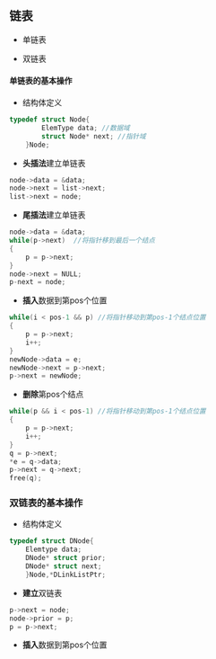 ## 链表

* 单链表

* 双链表

#### 单链表的基本操作

* 结构体定义
```c
typedef struct Node{
        ElemType data; //数据域
        struct Node* next; //指针域
    }Node;
```

* **头插法**建立单链表
```c
node->data = &data;
node->next = list->next;
list->next = node;
```

* **尾插法**建立单链表
```c
node->data = &data;
while(p->next)  //将指针移到最后一个结点
{
    p = p->next;
}
node->next = NULL;
p-next = node;
```

* **插入**数据到第pos个位置
```c
while(i < pos-1 && p) //将指针移动到第pos-1个结点位置
{
    p = p->next;
    i++;
}
newNode->data = e;
newNode->next = p->next;
p->next = newNode;
```

* **删除**第pos个结点
```c
while(p && i < pos-1) //将指针移动到第pos-1个结点位置
{
    p = p->next;
    i++;
}
q = p->next;
*e = q->data;
p->next = q->next;
free(q);
```

### 双链表的基本操作

* 结构体定义
```c
typedef struct DNode{
    Elemtype data;
    DNode* struct prior;
    DNode* struct next;
    }Node,*DLinkListPtr;
```

 * **建立**双链表
 ```c
p->next = node;
node->prior = p;
p = p->next;
 ```
* **插入**数据到第pos个位置
```C

```




